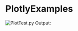 # PlotlyExamples
![PlotTest.py Output:](https://user-images.githubusercontent.com/23177028/34064126-a9a4479e-e1c4-11e7-8c22-bb3cd18b227e.png)
